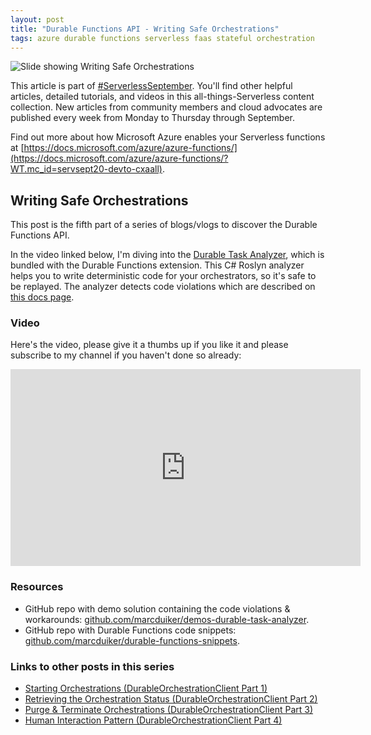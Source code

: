 ```yaml
---
layout: post
title: "Durable Functions API - Writing Safe Orchestrations"
tags: azure durable functions serverless faas stateful orchestration
---
```


<img class="u-max-full-width" itemprop="image" src="{{ site.url }}/assets/2020/09/16/safe-orchestrations-cover.png" alt="Slide showing Writing Safe Orchestrations">


This article is part of [#ServerlessSeptember](https://aka.ms/ServerlessSeptember2020). You'll find other helpful articles, detailed tutorials, and videos in this all-things-Serverless content collection. New articles from community members and cloud advocates are published every week from Monday to Thursday through September.

Find out more about how Microsoft Azure enables your Serverless functions at [https://docs.microsoft.com/azure/azure-functions/](https://docs.microsoft.com/azure/azure-functions/?WT.mc_id=servsept20-devto-cxaall).

<!--more-->

## Writing Safe Orchestrations

This post is the fifth part of a series of blogs/vlogs to discover the Durable Functions API.

In the video linked below, I'm diving into the [Durable Task Analyzer](https://github.com/Azure/azure-functions-durable-extension/releases/tag/Analyzer-v0.3.0), which is bundled with the Durable Functions extension. This C# Roslyn analyzer helps you to write deterministic code for your orchestrators, so it's safe to be replayed. The analyzer detects code violations which are described on [this docs page](https://docs.microsoft.com/en-us/azure/azure-functions/durable/durable-functions-code-constraints).

### Video

Here's the video, please give it a thumbs up if you like it and please subscribe to my channel if you haven't done so already:

<iframe width="560" height="315" src="https://www.youtube.com/embed/ZtIQgR25_Y0" frameborder="0" allow="autoplay; encrypted-media" allowfullscreen></iframe>

### Resources

- GitHub repo with demo solution containing the code violations & workarounds: [github.com/marcduiker/demos-durable-task-analyzer](https://github.com/marcduiker/demos-durable-task-analyzer).
- GitHub repo with Durable Functions code snippets: [github.com/marcduiker/durable-functions-snippets](https://github.com/marcduiker/durable-functions-snippets).

### Links to other posts in this series

- [Starting Orchestrations (DurableOrchestrationClient Part 1)](/2019/01/07/durable-functions-api-durableorchestrationclient-1.html)
- [Retrieving the Orchestration Status (DurableOrchestrationClient Part 2)](/2019/02/17/durable-functions-api-durableorchestrationclient-2.html)
- [Purge & Terminate Orchestrations (DurableOrchestrationClient Part 3)](2019/08/12/durable-functions-api-purge-terminate.html)
- [Human Interaction Pattern (DurableOrchestrationClient Part 4)](2020/03/15/durable-functions-api-durableorchestrationclient-4.html)